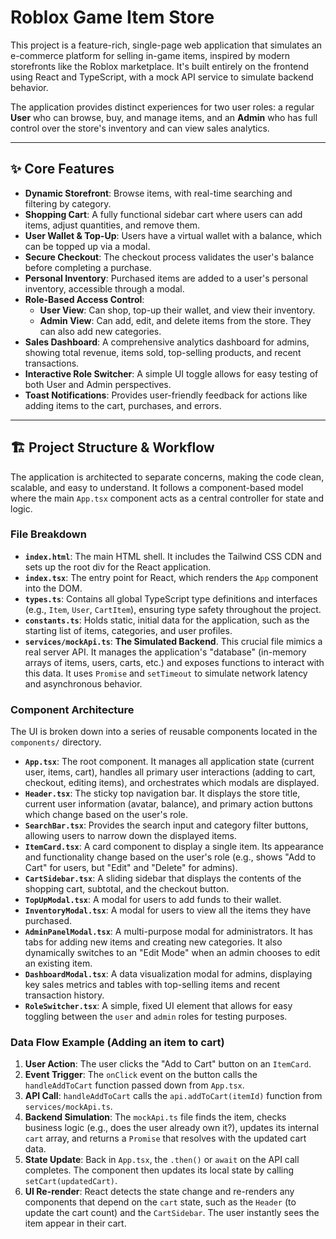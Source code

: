 # Roblox Game Item Store

This project is a feature-rich, single-page web application that simulates an e-commerce platform for selling in-game items, inspired by modern storefronts like the Roblox marketplace. It's built entirely on the frontend using React and TypeScript, with a mock API service to simulate backend behavior.

The application provides distinct experiences for two user roles: a regular **User** who can browse, buy, and manage items, and an **Admin** who has full control over the store's inventory and can view sales analytics.

---

## ✨ Core Features

-   **Dynamic Storefront**: Browse items, with real-time searching and filtering by category.
-   **Shopping Cart**: A fully functional sidebar cart where users can add items, adjust quantities, and remove them.
-   **User Wallet & Top-Up**: Users have a virtual wallet with a balance, which can be topped up via a modal.
-   **Secure Checkout**: The checkout process validates the user's balance before completing a purchase.
-   **Personal Inventory**: Purchased items are added to a user's personal inventory, accessible through a modal.
-   **Role-Based Access Control**:
    -   **User View**: Can shop, top-up their wallet, and view their inventory.
    -   **Admin View**: Can add, edit, and delete items from the store. They can also add new categories.
-   **Sales Dashboard**: A comprehensive analytics dashboard for admins, showing total revenue, items sold, top-selling products, and recent transactions.
-   **Interactive Role Switcher**: A simple UI toggle allows for easy testing of both User and Admin perspectives.
-   **Toast Notifications**: Provides user-friendly feedback for actions like adding items to the cart, purchases, and errors.

---

## 🏗️ Project Structure & Workflow

The application is architected to separate concerns, making the code clean, scalable, and easy to understand. It follows a component-based model where the main `App.tsx` component acts as a central controller for state and logic.

### File Breakdown

-   **`index.html`**: The main HTML shell. It includes the Tailwind CSS CDN and sets up the root div for the React application.
-   **`index.tsx`**: The entry point for React, which renders the `App` component into the DOM.
-   **`types.ts`**: Contains all global TypeScript type definitions and interfaces (e.g., `Item`, `User`, `CartItem`), ensuring type safety throughout the project.
-   **`constants.ts`**: Holds static, initial data for the application, such as the starting list of items, categories, and user profiles.
-   **`services/mockApi.ts`**: **The Simulated Backend**. This crucial file mimics a real server API. It manages the application's "database" (in-memory arrays of items, users, carts, etc.) and exposes functions to interact with this data. It uses `Promise` and `setTimeout` to simulate network latency and asynchronous behavior.

### Component Architecture

The UI is broken down into a series of reusable components located in the `components/` directory.

-   **`App.tsx`**: The root component. It manages all application state (current user, items, cart), handles all primary user interactions (adding to cart, checkout, editing items), and orchestrates which modals are displayed.
-   **`Header.tsx`**: The sticky top navigation bar. It displays the store title, current user information (avatar, balance), and primary action buttons which change based on the user's role.
-   **`SearchBar.tsx`**: Provides the search input and category filter buttons, allowing users to narrow down the displayed items.
-   **`ItemCard.tsx`**: A card component to display a single item. Its appearance and functionality change based on the user's role (e.g., shows "Add to Cart" for users, but "Edit" and "Delete" for admins).
-   **`CartSidebar.tsx`**: A sliding sidebar that displays the contents of the shopping cart, subtotal, and the checkout button.
-   **`TopUpModal.tsx`**: A modal for users to add funds to their wallet.
-   **`InventoryModal.tsx`**: A modal for users to view all the items they have purchased.
-   **`AdminPanelModal.tsx`**: A multi-purpose modal for administrators. It has tabs for adding new items and creating new categories. It also dynamically switches to an "Edit Mode" when an admin chooses to edit an existing item.
-   **`DashboardModal.tsx`**: A data visualization modal for admins, displaying key sales metrics and tables with top-selling items and recent transaction history.
-   **`RoleSwitcher.tsx`**: A simple, fixed UI element that allows for easy toggling between the `user` and `admin` roles for testing purposes.

### Data Flow Example (Adding an item to cart)

1.  **User Action**: The user clicks the "Add to Cart" button on an `ItemCard`.
2.  **Event Trigger**: The `onClick` event on the button calls the `handleAddToCart` function passed down from `App.tsx`.
3.  **API Call**: `handleAddToCart` calls the `api.addToCart(itemId)` function from `services/mockApi.ts`.
4.  **Backend Simulation**: The `mockApi.ts` file finds the item, checks business logic (e.g., does the user already own it?), updates its internal `cart` array, and returns a `Promise` that resolves with the updated cart data.
5.  **State Update**: Back in `App.tsx`, the `.then()` or `await` on the API call completes. The component then updates its local state by calling `setCart(updatedCart)`.
6.  **UI Re-render**: React detects the state change and re-renders any components that depend on the `cart` state, such as the `Header` (to update the cart count) and the `CartSidebar`. The user instantly sees the item appear in their cart.
